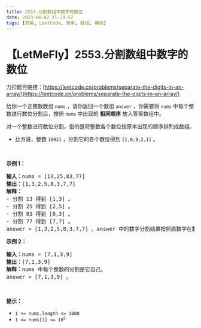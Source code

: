 ```yaml
---
title: 2553.分割数组中数字的数位
date: 2023-06-02 21-29-57
tags: [题解, LeetCode, 简单, 数组, 模拟]
---
```


# 【LetMeFly】2553.分割数组中数字的数位

力扣题目链接：[https://leetcode.cn/problems/separate-the-digits-in-an-array/](https://leetcode.cn/problems/separate-the-digits-in-an-array/)

<p>给你一个正整数数组&nbsp;<code>nums</code>&nbsp;，请你返回一个数组<em>&nbsp;</em><code>answer</code> ，你需要将&nbsp;<code>nums</code>&nbsp;中每个整数进行数位分割后，按照&nbsp;<code>nums</code>&nbsp;中出现的&nbsp;<strong>相同顺序</strong>&nbsp;放入答案数组中。</p>

<p>对一个整数进行数位分割，指的是将整数各个数位按原本出现的顺序排列成数组。</p>

<ul>
	<li>比方说，整数&nbsp;<code>10921</code>&nbsp;，分割它的各个数位得到&nbsp;<code>[1,0,9,2,1]</code>&nbsp;。</li>
</ul>

<p>&nbsp;</p>

<p><strong>示例 1：</strong></p>

<pre><b>输入：</b>nums = [13,25,83,77]
<b>输出：</b>[1,3,2,5,8,3,7,7]
<b>解释：</b>
- 分割 13 得到 [1,3] 。
- 分割 25 得到 [2,5] 。
- 分割 83 得到 [8,3] 。
- 分割 77 得到 [7,7] 。
answer = [1,3,2,5,8,3,7,7] 。answer 中的数字分割结果按照原数字在数组中的相同顺序排列。
</pre>

<p><strong>示例 2：</strong></p>

<pre><b>输入：</b>nums = [7,1,3,9]
<b>输出：</b>[7,1,3,9]
<b>解释：</b>nums 中每个整数的分割是它自己。
answer = [7,1,3,9] 。
</pre>

<p>&nbsp;</p>

<p><strong>提示：</strong></p>

<ul>
	<li><code>1 &lt;= nums.length &lt;= 1000</code></li>
	<li><code>1 &lt;= nums[i] &lt;= 10<sup>5</sup></code></li>
</ul>


    